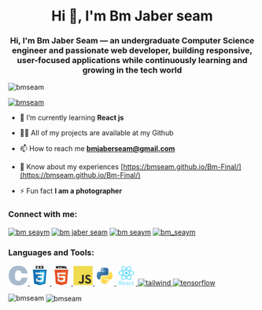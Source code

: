 <h1 align="center">Hi 👋, I'm Bm Jaber seam</h1>
<h3 align="center">Hi, I'm Bm Jaber Seam — an undergraduate Computer Science engineer and passionate web developer, building responsive, user-focused applications while continuously learning and growing in the tech world</h3>

<p align="left"> <img src="https://komarev.com/ghpvc/?username=bmseam&label=Profile%20views&color=0e75b6&style=flat" alt="bmseam" /> </p>

<p align="left"> <a href="https://github.com/ryo-ma/github-profile-trophy"><img src="https://github-profile-trophy.vercel.app/?username=bmseam" alt="bmseam" /></a> </p>

- 🌱 I’m currently learning **React js**

- 👨‍💻 All of my projects are available at my Github

- 📫 How to reach me **bmjaberseam@gmail.com**

- 📄 Know about my experiences [https://bmseam.github.io/Bm-Final/](https://bmseam.github.io/Bm-Final/)

- ⚡ Fun fact **I am a photographer**

<h3 align="left">Connect with me:</h3>
<p align="left">
<a href="https://twitter.com/bm seaym" target="blank"><img align="center" src="https://raw.githubusercontent.com/rahuldkjain/github-profile-readme-generator/master/src/images/icons/Social/twitter.svg" alt="bm seaym" height="30" width="40" /></a>
<a href="https://linkedin.com/in/bm jaber seam" target="blank"><img align="center" src="https://raw.githubusercontent.com/rahuldkjain/github-profile-readme-generator/master/src/images/icons/Social/linked-in-alt.svg" alt="bm jaber seam" height="30" width="40" /></a>
<a href="https://fb.com/bm seaym" target="blank"><img align="center" src="https://raw.githubusercontent.com/rahuldkjain/github-profile-readme-generator/master/src/images/icons/Social/facebook.svg" alt="bm seaym" height="30" width="40" /></a>
<a href="https://instagram.com/bm_seaym" target="blank"><img align="center" src="https://raw.githubusercontent.com/rahuldkjain/github-profile-readme-generator/master/src/images/icons/Social/instagram.svg" alt="bm_seaym" height="30" width="40" /></a>
</p>

<h3 align="left">Languages and Tools:</h3>
<p align="left"> <a href="https://www.cprogramming.com/" target="_blank" rel="noreferrer"> <img src="https://raw.githubusercontent.com/devicons/devicon/master/icons/c/c-original.svg" alt="c" width="40" height="40"/> </a> <a href="https://www.w3schools.com/css/" target="_blank" rel="noreferrer"> <img src="https://raw.githubusercontent.com/devicons/devicon/master/icons/css3/css3-original-wordmark.svg" alt="css3" width="40" height="40"/> </a> <a href="https://www.w3.org/html/" target="_blank" rel="noreferrer"> <img src="https://raw.githubusercontent.com/devicons/devicon/master/icons/html5/html5-original-wordmark.svg" alt="html5" width="40" height="40"/> </a> <a href="https://developer.mozilla.org/en-US/docs/Web/JavaScript" target="_blank" rel="noreferrer"> <img src="https://raw.githubusercontent.com/devicons/devicon/master/icons/javascript/javascript-original.svg" alt="javascript" width="40" height="40"/> </a> <a href="https://www.python.org" target="_blank" rel="noreferrer"> <img src="https://raw.githubusercontent.com/devicons/devicon/master/icons/python/python-original.svg" alt="python" width="40" height="40"/> </a> <a href="https://reactjs.org/" target="_blank" rel="noreferrer"> <img src="https://raw.githubusercontent.com/devicons/devicon/master/icons/react/react-original-wordmark.svg" alt="react" width="40" height="40"/> </a> <a href="https://tailwindcss.com/" target="_blank" rel="noreferrer"> <img src="https://www.vectorlogo.zone/logos/tailwindcss/tailwindcss-icon.svg" alt="tailwind" width="40" height="40"/> </a> <a href="https://www.tensorflow.org" target="_blank" rel="noreferrer"> <img src="https://www.vectorlogo.zone/logos/tensorflow/tensorflow-icon.svg" alt="tensorflow" width="40" height="40"/> </a> </p>

<p><img align="left" src="https://github-readme-stats.vercel.app/api/top-langs?username=bmseam&show_icons=true&locale=en&layout=compact" alt="bmseam" /></p>

<p>&nbsp;<img align="center" src="https://github-readme-stats.vercel.app/api?username=bmseam&show_icons=true&locale=en" alt="bmseam" /></p>

